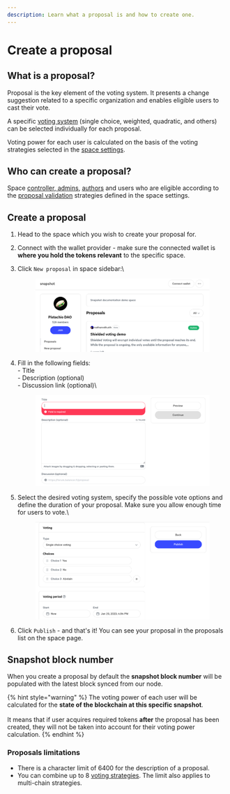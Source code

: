 ```yaml
---
description: Learn what a proposal is and how to create one.
---
```


# Create a proposal

## What is a proposal?&#x20;

Proposal is the key element of the voting system. It presents a change suggestion related to a specific organization and enables eligible users to cast their vote.&#x20;

A specific [voting system](voting-types.md) (single choice, weighted, quadratic, and others) can be selected individually for each proposal.

Voting power for each user is calculated on the basis of the voting strategies selected in the [space settings](../strategies/what-is-a-strategy.md).



## Who can create a proposal?

Space [controller](../spaces/space-roles.md),[ admins](../spaces/space-roles.md), [authors](../spaces/space-roles.md) and users who are eligible according to the [proposal validation](../strategies/what-is-a-strategy-1.md) strategies defined in the space settings.

## Create a proposal

1. Head to the space which you wish to create your proposal for.
2. Connect with the wallet provider - make sure the connected wallet is **where you hold the tokens relevant** to the specific space.
3.  Click `New proposal`  in space sidebar:\


    <figure><img src="../.gitbook/assets/image (10) (1).png" alt=""><figcaption></figcaption></figure>
4.  Fill in the following fields:\
    \- Title\
    \- Description (optional)\
    \- Discussion link (optional)\


    <figure><img src="../.gitbook/assets/image (9) (1).png" alt=""><figcaption></figcaption></figure>
5.  Select the desired voting system, specify the possible vote options and define the duration of your proposal. Make sure you allow enough time for users to vote.\


    <figure><img src="../.gitbook/assets/image (31) (1).png" alt=""><figcaption></figcaption></figure>
6. Click `Publish` - and that's it! You can see your proposal in the proposals list on the space page.



## **Snapshot block number**

When you create a proposal by default the **snapshot block number** will be populated with the latest block synced from our node.

{% hint style="warning" %}
The voting power of each user will be calculated for the **state of the blockchain at this specific snapshot**. \
\
It means that if user acquires required tokens **after** the proposal has been created, they will not be taken into account for their voting power calculation.
{% endhint %}



### Proposals limitations

* There is a character limit of 6400 for the description of a proposal.
* You can combine up to 8 [voting strategies](../strategies/what-is-a-strategy.md). The limit also applies to multi-chain strategies.
